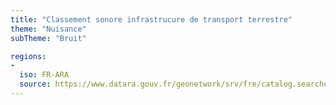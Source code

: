 ```yaml
---
title: "Classement sonore infrastrucure de transport terrestre"
theme: "Nuisance"
subTheme: "Bruit"

regions:
-
  iso: FR-ARA
  source: https://www.datara.gouv.fr/geonetwork/srv/fre/catalog.search#/search?resultType=details&sortBy=relevance&from=1&to=20&fast=index&_content_type=json&any=Classement sonore infrastrucure de transport terrestre
---
```

